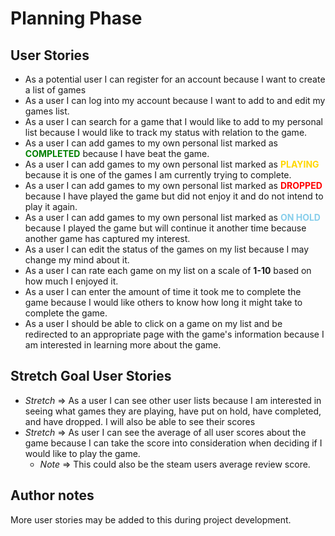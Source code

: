 # Planning Phase 

## User Stories

- As a potential user I can register for an account because I want to create a list of games
- As a user I can log into my account because I want to add to and edit my games list.
- As a user I can search for a game that I would like to add to my personal list because I would like to track my status with relation to the game.
- As a user I can add games to my own personal list marked as <span style="color:green">**COMPLETED**</span>  because I have beat the game.
- As a user I can add games to my own personal list marked as <span style="color:gold">**PLAYING**</span> because it is one of the games I am currently trying to complete.
- As a user I can add games to my own personal list marked as <span style="color:red">**DROPPED**</span> because I have played the game but did not enjoy it and do not intend to play it again.
- As a user I can add games to my own personal list marked as <span style="color:skyblue">**ON HOLD**</span> because I played the game but will continue it another time because another game has captured my interest.
- As a user I can edit the status of the games on my list because I may change my mind about it.
- As a user I can rate each game on my list on a scale of **1-10** based on how much I enjoyed it. 
- As a user I can enter the amount of time it took me to complete the game because I would like others to know how long it might take to complete the game.
- As a user I should be able to click on a game on my list and be redirected to an appropriate page with the game's information because I am interested in learning more about the game.
## Stretch Goal User Stories
- *Stretch* => As a user I can see other user lists because I am interested in seeing what games they are playing, have put on hold, have completed, and have dropped. I will also be able to see their scores 
- *Stretch* => As user I can see the average of all user scores about the game because I can take the score into consideration when deciding if I would like to play the game.
  - *Note* => This could also be the steam users average review score.


## Author notes
More user stories may be added to this during project development.